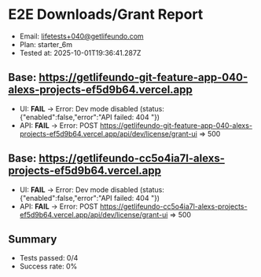 # E2E Downloads/Grant Report
- Email: lifetests+040@getlifeundo.com
- Plan: starter_6m
- Tested at: 2025-10-01T19:36:41.287Z

## Base: https://getlifeundo-git-feature-app-040-alexs-projects-ef5d9b64.vercel.app
- UI: **FAIL** → Error: Dev mode disabled (status: {"enabled":false,"error":"API failed: 404 "})
- API: **FAIL** → Error: POST https://getlifeundo-git-feature-app-040-alexs-projects-ef5d9b64.vercel.app/api/dev/license/grant-ui => 500

## Base: https://getlifeundo-cc5o4ia7l-alexs-projects-ef5d9b64.vercel.app
- UI: **FAIL** → Error: Dev mode disabled (status: {"enabled":false,"error":"API failed: 404 "})
- API: **FAIL** → Error: POST https://getlifeundo-cc5o4ia7l-alexs-projects-ef5d9b64.vercel.app/api/dev/license/grant-ui => 500

## Summary
- Tests passed: 0/4
- Success rate: 0%